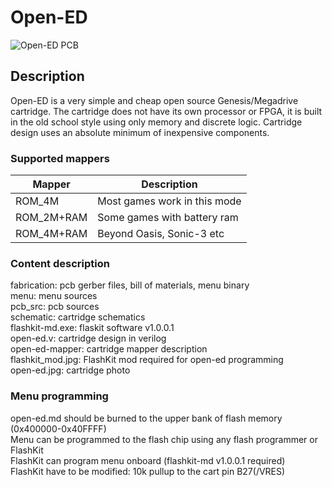 # Open-ED

![Open-ED PCB](https://raw.githubusercontent.com/krikzz/open-ed/main/open-ed.jpg)

## Description

Open-ED is a very simple and cheap open source Genesis/Megadrive cartridge. The cartridge does not have its own processor or FPGA, it is built in the old school style using only memory and discrete logic. Cartridge design uses an absolute minimum of inexpensive components.

### Supported mappers

| Mapper     | Description                  |
| ---------- | ---------------------------- |
| ROM_4M     | Most games work in this mode |
| ROM_2M+RAM | Some games with battery ram  |
| ROM_4M+RAM | Beyond Oasis, Sonic-3 etc    |

### Content description

fabrication: pcb gerber files, bill of materials, menu binary  
menu:	menu sources  
pcb_src: pcb sources  
schematic: cartridge schematics  
flashkit-md.exe: flaskit software v1.0.0.1  
open-ed.v: cartridge design in verilog  
open-ed-mapper: cartridge mapper description  
flashkit_mod.jpg: FlashKit mod required for open-ed programming  
open-ed.jpg: cartridge photo  

### Menu programming

open-ed.md should be burned to the upper bank of flash memory (0x400000-0x40FFFF)  
Menu can be programmed to the flash chip using any flash programmer or FlashKit  
FlashKit can program menu onboard (flashkit-md v1.0.0.1 required)  
FlashKit have to be modified: 10k pullup to the cart pin B27(/VRES)  
